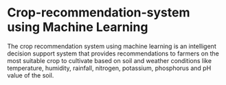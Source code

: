 # Crop-recommendation-system using Machine Learning 
The crop recommendation system using machine learning is an intelligent decision support system that provides recommendations to farmers on the most suitable crop to cultivate based on soil and weather conditions like temperature, humidity, rainfall, nitrogen, potassium, phosphorus and pH value of the soil.



